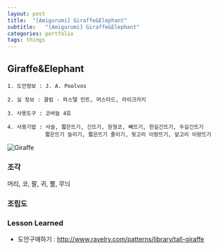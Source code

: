 ```yaml
---
layout: post
title:  "[Amigurumi] Giraffe&Elephant"
subtitle:   "[Amigurumi] Giraffe&Elephant"
categories: portfolio
tags: things
---
```


## Giraffe&Elephant 

```
1. 도안정보 : J. A. Poolvos

2. 실 정보 : 끌림 - 파스텔 민트, 머스타드, 라이크카키 

3. 사용도구 : 코바늘 4호

4. 사용기법 : 사슬, 짧은뜨기, 긴뜨기, 원형코, 빼뜨기, 한길긴뜨기, 두길긴뜨기 
            짧은뜨기 늘리기, 짧은뜨기 줄이기, 뒷고리 이랑뜨기, 앞고리 이랑뜨기
```

![Giraffe](http://knittinglove.github.io/assets/img/아미주말초급/IMG_2571.JPG "Giraffe")


### 조각
머리, 코, 팔, 귀, 뿔, 무늬

### 조립도

### Lesson Learned 
* 도안구매하기 : http://www.ravelry.com/patterns/library/tall-giraffe
